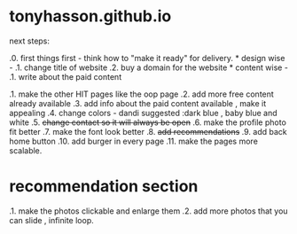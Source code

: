# tonyhasson.github.io


next steps:

.0. first things first - think how to "make it ready" for delivery. 
    * design wise -
        .1. change title of website
        .2. buy a domain for the website
    * content wise -
        .1.  write about the paid content


.1. make the other HIT pages like the oop page
.2. add more free content already available
.3. add info about the paid content available , make it appealing
.4. change colors - dandi suggested :dark blue , baby blue and white
.5. ~~change contact so it will always be open~~
.6. make the profile photo fit better
.7. make the font look better
.8. ~~add recommendations~~
.9. add back home button
.10. add burger in every page
.11. make the pages more scalable.


# recommendation section
.1. make the photos clickable and enlarge them
.2. add more photos that you can slide , infinite loop.